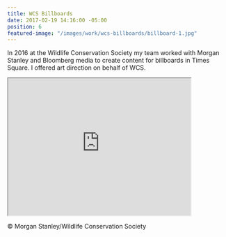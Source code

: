```yaml
---
title: WCS Billboards
date: 2017-02-19 14:16:00 -05:00
position: 6
featured-image: "/images/work/wcs-billboards/billboard-1.jpg"
---
```


In 2016 at the Wildlife Conservation Society my team worked with Morgan Stanley and Bloomberg media to create content for billboards in Times Square. I offered art direction on behalf of WCS.

<iframe width="420" height="315"
src="https://www.youtube.com/embed/lXMxYsDYV0s?controls=0&modestbranding=1&rel=0&showinfo=0">
</iframe>

© Morgan Stanley/Wildlife Conservation Society